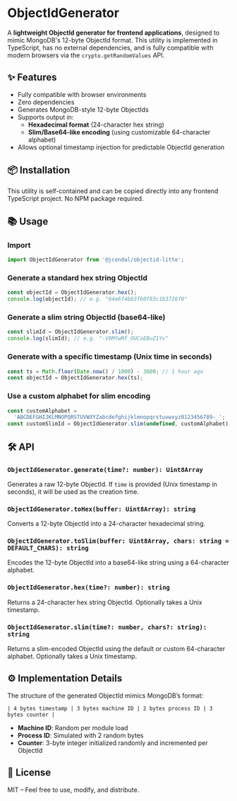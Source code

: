 # ObjectIdGenerator

A **lightweight ObjectId generator for frontend applications**, designed to mimic MongoDB's 12-byte ObjectId format. This utility is implemented in TypeScript, has no external dependencies, and is fully compatible with modern browsers via the `crypto.getRandomValues` API.

## ✨ Features

- Fully compatible with browser environments
- Zero dependencies
- Generates MongoDB-style 12-byte ObjectIds
- Supports output in:
  - **Hexadecimal format** (24-character hex string)
  - **Slim/Base64-like encoding** (using customizable 64-character alphabet)
- Allows optional timestamp injection for predictable ObjectId generation

## 📦 Installation

This utility is self-contained and can be copied directly into any frontend TypeScript project. No NPM package required.

## 📚 Usage

### Import

```ts
import ObjectIdGenerator from '@jcendal/objectid-litte';
```

### Generate a standard hex string ObjectId

```ts
const objectId = ObjectIdGenerator.hex();
console.log(objectId); // e.g. "64e6f4b83fb0f83c1b3726f0"
```

### Generate a slim string ObjectId (base64-like)

```ts
const slimId = ObjectIdGenerator.slim();
console.log(slimId); // e.g. "-V9MYwMf_OUCoEBuZ1Yv"
```

### Generate with a specific timestamp (Unix time in seconds)

```ts
const ts = Math.floor(Date.now() / 1000) - 3600; // 1 hour ago
const objectId = ObjectIdGenerator.hex(ts);
```

### Use a custom alphabet for slim encoding

```ts
const customAlphabet =
  'ABCDEFGHIJKLMNOPQRSTUVWXYZabcdefghijklmnopqrstuvwxyz0123456789-_';
const customSlimId = ObjectIdGenerator.slim(undefined, customAlphabet);
```

## 🛠 API

### `ObjectIdGenerator.generate(time?: number): Uint8Array`

Generates a raw 12-byte ObjectId. If `time` is provided (Unix timestamp in seconds), it will be used as the creation time.

### `ObjectIdGenerator.toHex(buffer: Uint8Array): string`

Converts a 12-byte ObjectId into a 24-character hexadecimal string.

### `ObjectIdGenerator.toSlim(buffer: Uint8Array, chars: string = DEFAULT_CHARS): string`

Encodes the 12-byte ObjectId into a base64-like string using a 64-character alphabet.

### `ObjectIdGenerator.hex(time?: number): string`

Returns a 24-character hex string ObjectId. Optionally takes a Unix timestamp.

### `ObjectIdGenerator.slim(time?: number, chars?: string): string`

Returns a slim-encoded ObjectId using the default or custom 64-character alphabet. Optionally takes a Unix timestamp.

## ⚙️ Implementation Details

The structure of the generated ObjectId mimics MongoDB’s format:

```
| 4 bytes timestamp | 3 bytes machine ID | 2 bytes process ID | 3 bytes counter |
```

- **Machine ID**: Random per module load
- **Process ID**: Simulated with 2 random bytes
- **Counter**: 3-byte integer initialized randomly and incremented per ObjectId

## 📄 License

MIT – Feel free to use, modify, and distribute.
